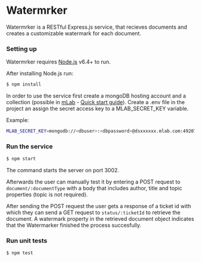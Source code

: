 # Watermrker

Watermrker is a RESTful Express.js service, that recieves documents and creates a customizable watermark for each document.


### Setting up

Watermrker requires [Node.js](https://nodejs.org/) v6.4+ to run.

After installing Node.js run:

```sh
$ npm install
```

In order to use the service first create a mongoDB hosting account and a collection (possible in [mLab](https://mlab.com/) - [Quick start guide](http://fredrik.anderzon.se/2017/01/17/setting-up-a-free-mongodb-database-on-mlab-and-connecting-to-it-with-node-js/)).
Create a .env file in the project an assign the secret access key to a MLAB_SECRET_KEY variable.

Example: 

```sh
MLAB_SECRET_KEY=mongodb://<dbuser>:<dbpassword>@dsxxxxxx.mlab.com:49207/watermarker
```


### Run the service

```sh
$ npm start
```

The command starts the server on port 3002. 

Afterwards the user can manually test it by entering a POST request to `document/:documentType` with a body that includes author, title and topic properties (topic is not required). 

After sending the POST request the user gets a response of a ticket id with which they can send a GET request to `status/:ticketId` to retrieve the document. A watermark property in the retrieved document object indicates that the Watermarker finished the process succesfully.


### Run unit tests

```sh
$ npm test
```